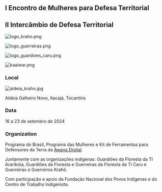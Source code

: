 
## I Encontro de Mulheres para Defesa Territorial


## II Intercâmbio de Defesa Territorial


![logo_kraho.png](/encontro-brasilcontent/images/eventinformation_0.png)


![logo_guerreiras.png](/encontro-brasilcontent/images/eventinformation_1.png)


![logo_guardioes_caru.png](/encontro-brasilcontent/images/eventinformation_2.png)


![kaaiwar.png](/encontro-brasilcontent/images/eventinformation_3.png)


### Local


![aldeia_kraho.jpg](/encontro-brasilcontent/images/eventinformation_4.jpg)


Aldeia Galheiro Novo, Itacajá, Tocantins


### Data


16 a 23 de setembro de 2024


### Organization


Programa do Brasil, Programa das Mulheres e Kit de Ferramentas para Defensores da Terra da [Awana Digital](https://awana.digital/).


Juntamente com as organizações indígenas: Guardiões da Floresta da TI Araribóia, Guardiões da Floresta e Guerreiras da Floresta da TI Caru e Guerreiras e Guerreiros Krahô.


Com participação e apoio da Fundação Nacional dos Povos Indígenas e do Centro de Trabalho Indigenista.

